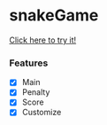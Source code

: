 # snakeGame

[Click here to try it!](https://broot5.github.io/snakeGame/index.html?width=1000&height=1000&pixelSize=20&gameSpeed=60)

### Features

- [x] Main
- [x] Penalty
- [x] Score
- [x] Customize

